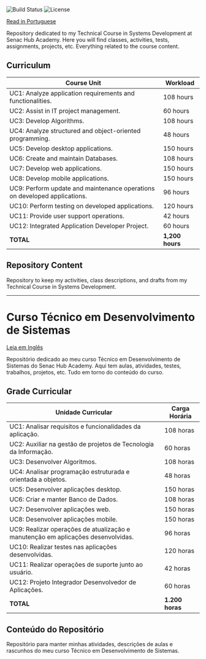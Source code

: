 ![Build Status](https://img.shields.io/badge/build-passing-brightgreen)
![License](https://img.shields.io/badge/license-MIT-blue)

[Read in Portuguese](#curso-técnico-em-desenvolvimento-de-sistemas)

Repository dedicated to my Technical Course in Systems Development at Senac Hub Academy. Here you will find classes, activities, tests, assignments, projects, etc. Everything related to the course content.

## Curriculum

| Course Unit                                                                             | Workload      |
|-----------------------------------------------------------------------------------------|---------------|
| UC1: Analyze application requirements and functionalities.                              | 108 hours     |
| UC2: Assist in IT project management.                                                   | 60 hours      |
| UC3: Develop Algorithms.                                                                | 108 hours     |
| UC4: Analyze structured and object-oriented programming.                                | 48 hours      |
| UC5: Develop desktop applications.                                                      | 150 hours     |
| UC6: Create and maintain Databases.                                                     | 108 hours     |
| UC7: Develop web applications.                                                          | 150 hours     |
| UC8: Develop mobile applications.                                                       | 150 hours     |
| UC9: Perform update and maintenance operations on developed applications.               | 96 hours      |
| UC10: Perform testing on developed applications.                                        | 120 hours     |
| UC11: Provide user support operations.                                                  | 42 hours      |
| UC12: Integrated Application Developer Project.                                         | 60 hours      |
| **TOTAL**                                                                               | **1,200 hours** |

## Repository Content

Repository to keep my activities, class descriptions, and drafts from my Technical Course in Systems Development.

---

# Curso Técnico em Desenvolvimento de Sistemas

[Leia em Inglês](#technical-course-in-systems-development)

Repositório dedicado ao meu curso Técnico em Desenvolvimento de Sistemas do Senac Hub Academy. Aqui tem aulas, atividades, testes, trabalhos, projetos, etc. Tudo em torno do conteúdo do curso.

## Grade Curricular

| Unidade Curricular                                                                       | Carga Horária |
|------------------------------------------------------------------------------------------|---------------|
| UC1: Analisar requisitos e funcionalidades da aplicação.                                 | 108 horas     |
| UC2: Auxiliar na gestão de projetos de Tecnologia da Informação.                         | 60 horas      |
| UC3: Desenvolver Algoritmos.                                                             | 108 horas     |
| UC4: Analisar programação estruturada e orientada a objetos.                             | 48 horas      |
| UC5: Desenvolver aplicações desktop.                                                     | 150 horas     |
| UC6: Criar e manter Banco de Dados.                                                      | 108 horas     |
| UC7: Desenvolver aplicações web.                                                         | 150 horas     |
| UC8: Desenvolver aplicações mobile.                                                      | 150 horas     |
| UC9: Realizar operações de atualização e manutenção em aplicações desenvolvidas.         | 96 horas      |
| UC10: Realizar testes nas aplicações desenvolvidas.                                      | 120 horas     |
| UC11: Realizar operações de suporte junto ao usuário.                                    | 42 horas      |
| UC12: Projeto Integrador Desenvolvedor de Aplicações.                                    | 60 horas      |
| **TOTAL**                                                                                | **1.200 horas** |

## Conteúdo do Repositório

Repositório para manter minhas atividades, descrições de aulas e rascunhos do meu curso Técnico em Desenvolvimento de Sistemas.
